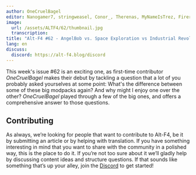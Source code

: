 ```yaml
---
author: OneCruelBagel
editor: Nanogamer7, stringweasel, Conor_, Therenas, MyNameIsTrez, Firerazer
image:
  url: /assets/ALTF4/62/thumbnail.jpg
  transcription:
title: "Alt-F4 #62 - AngelBob vs. Space Exploration vs Industrial Revolution"
lang: en
discuss:
  discord: https://alt-f4.blog/discord
---
```


This week's issue #62 is an exciting one, as first-time contributor *OneCruelBagel* makes their debut by tackling a question that a lot of you probably asked yourselves at some point: What's the difference between some of these big modpacks again? And why might I enjoy one over the other? *OneCruelBagel* played through a few of the big ones, and offers a comprehensive answer to those questions.

## Contributing

As always, we’re looking for people that want to contribute to Alt-F4, be it by submitting an article or by helping with translation. If you have something interesting in mind that you want to share with the community in a polished way, this is the place to do it. If you’re not too sure about it we’ll gladly help by discussing content ideas and structure questions. If that sounds like something that’s up your alley, join the [Discord](https://alt-f4.blog/discord) to get started!
